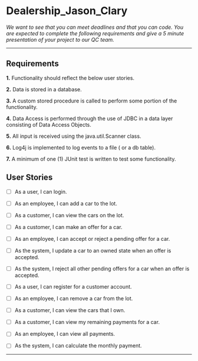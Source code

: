 # Dealership_Jason_Clary
*We want to see that you can meet deadlines and that you can code. You are expected to complete the following requirements and give a 5 minute presentation of your project to our QC team.*

***
## Requirements
**1.** Functionality should reflect the below user stories.

**2.** Data is stored in a database.

**3.** A custom stored procedure is called to perform some portion of the functionality.

**4.** Data Access is performed through the use of JDBC in a data layer consisting of Data Access Objects.

**5.** All input is received using the java.util.Scanner class.

**6.** Log4j is implemented to log events to a file ( or a db table).

**7.** A minimum of one (1) JUnit test is written to test some functionality.

## User Stories
- [ ] As a user, I can login.

- [ ] As an employee, I can add a car to the lot.

- [ ] As a customer, I can view the cars on the lot.

- [ ] As a customer, I can make an offer for a car.

- [ ] As an employee, I can accept or reject a pending offer for a car.

- [ ] As the system, I update a car to an owned state when an offer is accepted.

- [ ] As the system, I reject all other pending offers for a car when an offer is accepted.

- [ ] As a user, I can register for a customer account.

- [ ] As an employee, I can remove a car from the lot.

- [ ] As a customer, I can view the cars that I own.

- [ ] As a customer, I can view my remaining payments for a car.

- [ ] As an employee, I can view all payments.

- [ ] As the system, I can calculate the monthly payment. 
***

